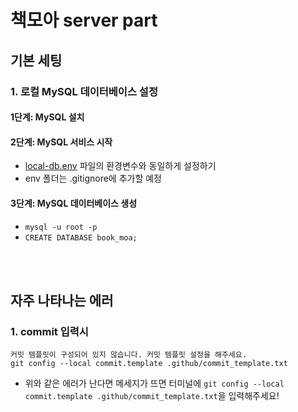 # 책모아 server part

## 기본 세팅

### 1. 로컬 MySQL 데이터베이스 설정

#### 1단계: MySQL 설치

#### 2단계: MySQL 서비스 시작

* [local-db.env]() 파일의 환경변수와 동일하게 설정하기
* env 폴더는 .gitignore에 추가할 예정

#### 3단계: MySQL 데이터베이스 생성

* ```mysql -u root -p```
* ```CREATE DATABASE book_moa;```

<br>
<br>

## 자주 나타나는 에러

### 1. commit 입력시

    커밋 템플릿이 구성되어 있지 않습니다. 커밋 템플릿 설정을 해주세요. 
    git config --local commit.template .github/commit_template.txt

- 위와 같은 에러가 난다면 메세지가 뜨면 터미널에 ```git config --local commit.template .github/commit_template.txt```을 입력해주세요!